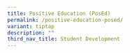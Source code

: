 ```yaml
---
title: Positive Education (PosEd)
permalink: /positive-education-posed/
variant: tiptap
description: ""
third_nav_title: Student Development
---
```

<p></p>
